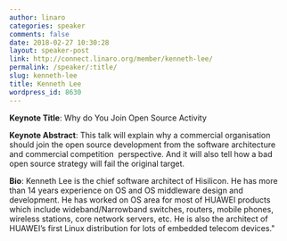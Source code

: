 ```yaml
---
author: linaro
categories: speaker
comments: false
date: 2018-02-27 10:30:28
layout: speaker-post
link: http://connect.linaro.org/member/kenneth-lee/
permalink: /speaker/:title/
slug: kenneth-lee
title: Kenneth Lee
wordpress_id: 8630
---
```


**Keynote Title**: Why do You Join Open Source Activity

**Keynote Abstract**: This talk will explain why a commercial organisation should join the open source development from the software architecture and commercial competition  perspective. And it will also tell how a bad open source strategy will fail the original target.

**Bio**: Kenneth Lee is the chief software architect of Hisilicon. He has more than 14 years experience on OS and OS middleware design and development. He has worked on OS area for most of HUAWEI products which include wideband/Narrowband switches, routers, mobile phones, wireless stations, core network servers, etc. He is also the architect of HUAWEI’s first Linux distribution for lots of embedded telecom devices."